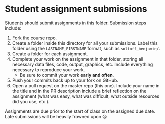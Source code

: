 # Student assignment submissions

Students should submit assignments in this folder. Submission steps include:

1. Fork the course repo.
1. Create a folder inside this directory for all your submissions. Label this folder using the `LASTNAME_FIRSTNAME` format, such as `soltoff_benjamin/`.
1. Create a folder for each assignment.
1. Complete your work on the assignment in that folder, storing all necessary data files, code, output, graphics, etc. Include everything necessary to reproduce your work.
    * Be sure to commit your work **early and often**.
1. Push your commits back up to your fork on GitHub.
1. Open a pull request on the master repo (this one). Include your name in the title and in the PR description include a brief reflection on the assignment (what was easy, what was difficult, what outside resources did you use, etc.).

Assignments are due prior to the start of class on the assigned due date. Late submissions will be heavily frowned upon :frowning: